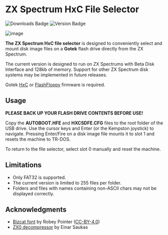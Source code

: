 # ZX Spectrum HxC File Selector

![Downloads Badge][downloads-badge]
![Version Badge][version-badge]

![image](https://github.com/alexanderk23/zx-hxc-file-selector/assets/1713462/64bc45c5-b603-4397-b48e-a0829393d8f9)

**The ZX Spectrum HxC file selector** is designed to conveniently select and mount
disk image files on a **Gotek** flash drive directly from the ZX Spectrum.

The current version is designed to run on ZX Spectrums with Beta Disk Interface
and 128kb of memory. Support for other ZX Spectrum disk systems may be implemented
in future releases.

Gotek [HxC](https://hxc2001.com) or [FlashFloppy](https://github.com/keirf/flashfloppy)
firmware is required.

## Usage

**PLEASE BACK UP YOUR FLASH DRIVE CONTENTS BEFORE USE!**

Copy the **AUTOBOOT.HFE** and **HXCSDFE.CFG** files to the root folder of the USB drive.
Use the cursor keys and Enter (or the Kempston joystick) to navigate.
Pressing Enter/Fire on a disk image file mounts it to slot 1 and resets the machine to TR-DOS.

To return to the file selector, select slot 0 manually and reset the machine.

## Limitations

* Only FAT32 is supported.
* The current version is limited to 255 files per folder.
* Folders and files with names containing non-ASCII chars may not be displayed
correctly.

## Acknowledgments

* [Bizcat font](https://robey.lag.net/2020/02/09/bizcat-bitmap-font.html) by Robey Pointer
([CC-BY-4.0](https://creativecommons.org/licenses/by/4.0/))
* [ZX0 decompressor](https://github.com/einar-saukas/zx0) by Einar Saukas

[downloads-badge]: https://img.shields.io/github/downloads/alexanderk23/zx-hxc-file-selector/total
[version-badge]: https://img.shields.io/github/v/release/alexanderk23/zx-hxc-file-selector
